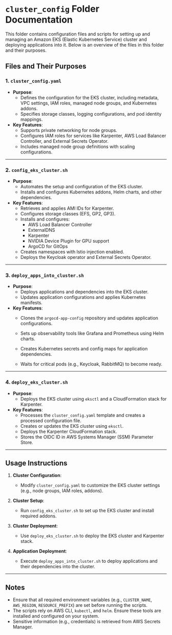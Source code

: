 # `cluster_config` Folder Documentation

This folder contains configuration files and scripts for setting up and managing an Amazon EKS (Elastic Kubernetes Service) cluster and deploying applications into it. Below is an overview of the files in this folder and their purposes.

## Files and Their Purposes

### 1. `cluster_config.yaml`
- **Purpose**:
  - Defines the configuration for the EKS cluster, including metadata, VPC settings, IAM roles, managed node groups, and Kubernetes addons.
  - Specifies storage classes, logging configurations, and pod identity mappings.
- **Key Features**:
  - Supports private networking for node groups.
  - Configures IAM roles for services like Karpenter, AWS Load Balancer Controller, and External Secrets Operator.
  - Includes managed node group definitions with scaling configurations.

---

### 2. `config_eks_cluster.sh`
- **Purpose**:
  - Automates the setup and configuration of the EKS cluster.
  - Installs and configures Kubernetes addons, Helm charts, and other dependencies.
- **Key Features**:
  - Retrieves and applies AMI IDs for Karpenter.
  - Configures storage classes (EFS, GP2, GP3).
  - Installs and configures:
    - AWS Load Balancer Controller
    - ExternalDNS
    - Karpenter
    - NVIDIA Device Plugin for GPU support
    - ArgoCD for GitOps
  - Creates namespaces with Istio injection enabled.
  - Deploys the Keycloak operator and External Secrets Operator.

---

### 3. `deploy_apps_into_cluster.sh`
- **Purpose**:
  - Deploys applications and dependencies into the EKS cluster.
  - Updates application configurations and applies Kubernetes manifests.
- **Key Features**:
  - Clones the `argocd-app-config` repository and updates application configurations.

  - Sets up observability tools like Grafana and Prometheus using Helm charts.
  - Creates Kubernetes secrets and config maps for application dependencies.
  - Waits for critical pods (e.g., Keycloak, RabbitMQ) to become ready.

---

### 4. `deploy_eks_cluster.sh`
- **Purpose**:
  - Deploys the EKS cluster using `eksctl` and a CloudFormation stack for Karpenter.
- **Key Features**:
  - Processes the `cluster_config.yaml` template and creates a processed configuration file.
  - Creates or updates the EKS cluster using `eksctl`.
  - Deploys the Karpenter CloudFormation stack.
  - Stores the OIDC ID in AWS Systems Manager (SSM) Parameter Store.

---

## Usage Instructions

1. **Cluster Configuration**:
   - Modify `cluster_config.yaml` to customize the EKS cluster settings (e.g., node groups, IAM roles, addons).

2. **Cluster Setup**:
   - Run `config_eks_cluster.sh` to set up the EKS cluster and install required addons.

3. **Cluster Deployment**:
   - Use `deploy_eks_cluster.sh` to deploy the EKS cluster and Karpenter stack.

4. **Application Deployment**:
   - Execute `deploy_apps_into_cluster.sh` to deploy applications and their dependencies into the cluster.

---

## Notes
- Ensure that all required environment variables (e.g., `CLUSTER_NAME`, `AWS_REGION`, `RESOURCE_PREFIX`) are set before running the scripts.
- The scripts rely on AWS CLI, `kubectl`, and `helm`. Ensure these tools are installed and configured on your system.
- Sensitive information (e.g., credentials) is retrieved from AWS Secrets Manager.
